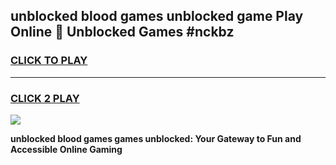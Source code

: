 
## unblocked blood games unblocked game Play Online 👋 Unblocked Games #nckbz
<h3>
<a href="https://premium.freeplayer.one?title=unblocked_blood_games&ref=21F">CLICK TO PLAY</a></h3>
<hr>

<h3>
<a href="https://premium.freeplayer.one?title=unblocked_blood_games&ref=21F">CLICK 2 PLAY</a>
  
</h3>

<a href="https://premium.freeplayer.one?title=unblocked_blood_games&ref=21F/"><img src="https://clearcache.store/games.png"></a>


**unblocked blood games games unblocked: Your Gateway to Fun and Accessible Online Gaming**
